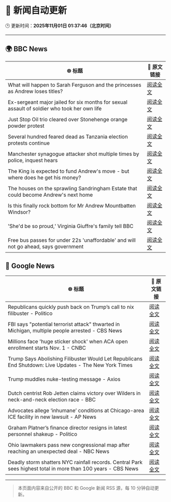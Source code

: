 # 🧠 新闻自动更新

🕒 更新时间：**2025年11月01日 01:37:46（北京时间）**

---

## 🌍 BBC News

| 🌐 标题 | 🔗 原文链接 |
|--------|-------------|
| What will happen to Sarah Ferguson and the princesses as Andrew loses titles? | [阅读全文](https://www.bbc.com/news/articles/c5ylk9r336zo?at_medium=RSS&at_campaign=rss) |
| Ex-sergeant major jailed for six months for sexual assault of soldier who took her own life | [阅读全文](https://www.bbc.com/news/articles/cvgd1zk5nrgo?at_medium=RSS&at_campaign=rss) |
| Just Stop Oil trio cleared over Stonehenge orange powder protest | [阅读全文](https://www.bbc.com/news/articles/cjekdqj7529o?at_medium=RSS&at_campaign=rss) |
| Several hundred feared dead as Tanzania election protests continue | [阅读全文](https://www.bbc.com/news/articles/cz0x8vdvkjgo?at_medium=RSS&at_campaign=rss) |
| Manchester synagogue attacker shot multiple times by police, inquest hears | [阅读全文](https://www.bbc.com/news/articles/c629qyndq89o?at_medium=RSS&at_campaign=rss) |
| The King is expected to fund Andrew's move - but where does he get his money? | [阅读全文](https://www.bbc.com/news/articles/cwy5lzq94gqo?at_medium=RSS&at_campaign=rss) |
| The houses on the sprawling Sandringham Estate that could become Andrew's next home | [阅读全文](https://www.bbc.com/news/articles/c201zvrpvw9o?at_medium=RSS&at_campaign=rss) |
| Is this finally rock bottom for Mr Andrew Mountbatten Windsor? | [阅读全文](https://www.bbc.com/news/articles/c62elnjnqqxo?at_medium=RSS&at_campaign=rss) |
| 'She'd be so proud,' Virginia Giuffre's family tell BBC | [阅读全文](https://www.bbc.com/news/articles/cy9pn12w4n8o?at_medium=RSS&at_campaign=rss) |
| Free bus passes for under 22s 'unaffordable' and will not go ahead, says government | [阅读全文](https://www.bbc.com/news/articles/ce9drlgenjno?at_medium=RSS&at_campaign=rss) |

## 📰 Google News

| 🌐 标题 | 🔗 原文链接 |
|--------|-------------|
| Republicans quickly push back on Trump’s call to nix filibuster - Politico | [阅读全文](https://news.google.com/rss/articles/CBMikAFBVV95cUxQNWRRRjZxdmVMOXpZR0U5Mk43T04tQ0lQNzJrdFMwemhpLThKTDVnNXhONFkyS29UaFVZdlRGV242UFNSUnhybnZtNGNuVUVHQzV3YUVfY2ROekRVVWl0OGZCdGEyZFBuckxtb0s1TUx0RjNnUTg2RktBV3VvbXIwM3lJMGVFVkd6Z0phS2xxT2I?oc=5) |
| FBI says "potential terrorist attack" thwarted in Michigan, multiple people arrested - CBS News | [阅读全文](https://news.google.com/rss/articles/CBMipgFBVV95cUxQRnBIaUY4SFBqc280TzhTX19zSkxrTHpETkF4RnF1RjQyWGNOOWVJVGFYQzVYTnBJWEo3TTQzUE8xVFFza2MxZk51dmJwdy1oc09fMlBHWF8zSTE3QldyenZUSUtXRmMyZF9pWnJvZFNCS01UT3dwblhZTVMzbzNUUE9rdXJTZ2ktYUZFZzNqS3BUazRRTS1HWFlBMFhRRTV3YXBKSXp30gGrAUFVX3lxTE1saFl5dW9nNUJtM0RoR2N3dmo2bHlkWmhVUXJwc0dvLWVZUlgxUjBhUEMtd05LaUExUmhjZnp5alNsNGdxR0p1S1FEQmg0NVFYa2QyWjZFeDF5dkdtUTd2bUdZWXA3ZHZkcTloWTVjd2REY3RuZGJkTTFnX1NzQk95TjFBZXh5b2F2eGdscFBYd0FmbFJUdG9EcXJ3dFo5bXYzaDIwa0pHbEFnSQ?oc=5) |
| Millions face 'huge sticker shock' when ACA open enrollment starts Nov. 1 - CNBC | [阅读全文](https://news.google.com/rss/articles/CBMiigFBVV95cUxPRllydE04UHB0QmN4Vk5KOGhobThCQmJLQk0zMnJGeHR2czhoZGEzQ3Y1TnpfNmFibUI3UHRCRDZCckJ5MnNrclc1SjFXVzYzdnNobllFMzhKYmVNVHFUSWdLeVdpVjdKOGtuQUhxSThFSVM4V1Z0WXViZVEwcGpxdFVsUzN6d3p4VGfSAY8BQVVfeXFMT25feEtpcmpxcXZsZE1LcEdpTEQtRVJINFNjejJuY2R5QTljdXBGV2tXZHN4cTdNWHQzNzUtbFRMc1BtSjllYlY1OVZ5eWdTQkgySlFDUHM0MEpxZm9tbmRJTElTZGJJejlxQkdsM1pEQ3VTQ2NQenFYcHlzX2RscThRVk43ckY5NDBjbzRJRFU?oc=5) |
| Trump Says Abolishing Filibuster Would Let Republicans End Shutdown: Live Updates - The New York Times | [阅读全文](https://news.google.com/rss/articles/CBMiY0FVX3lxTE8tRUFsakxRdUtPM0RxamNmcjhjbloxc3QtbW4wZDl3VXE3NUpsN3VqSnNhUUI1MXVObERSamFFZFZPN0FIejY2WWtCak8tNTZ1LWJCejdMQ2V3b00tWng0d1ZTQQ?oc=5) |
| Trump muddles nuke-testing message - Axios | [阅读全文](https://news.google.com/rss/articles/CBMigAFBVV95cUxQUXdmdEszNlExZnFpeUhKdWNHSzhkQl9iZVhhOEJXQWpDTjZITUtJeTZFZkhhZ1I3R2t2SjZVaU5nQkJtWHZuZkU5cldiVy1BaXJ6V2VwZEpwd09yT2dld2Vta2xKa3dxYzQ5Qk1zTVp4TTV4NjlGWXdsb1ZwczBfTQ?oc=5) |
| Dutch centrist Rob Jetten claims victory over Wilders in neck-and-neck election race - BBC | [阅读全文](https://news.google.com/rss/articles/CBMiWkFVX3lxTE9KclU5YWN4X3lMUUVuS0JuR2FvanZTUndjY1BrM19WVFJCcFl2TEkwUDFxbUNYQ0ZSNnc2Yi1MVEZIUk9rYlJ1YklJTWV1RjIxVGxPVnA5SlpmUdIBX0FVX3lxTE5CWVM1UjdjdXJSanVQT09GcHJ4ZFJjazZtS3JkdEQ3WUlZNW1rTnZxNDhodURUMHl0d2RwRkxwdV9QX0lGRkVmVmU2SXBfWEtLc3cta2QybmlYWldIU080?oc=5) |
| Advocates allege ‘inhumane’ conditions at Chicago-area ICE facility in new lawsuit - AP News | [阅读全文](https://news.google.com/rss/articles/CBMiowFBVV95cUxOV0ExUkdCMm0yd1k5MlpFTTFibFVpT0RBanF2TnhnX2t5NjhTSEg0NmN1aWZZX2JkenBXRlZaUEpxc21GNV9hU3BheWt2eTZlYldNcWY2djVEUVZCQTlsY0kwWklPY0RubFdOQmMyZHNNLVNQcHo1Z0JOSkgwQVZjVGhRYVVqeHNHRHRTX2xmNm0tcVlVTnNCTjFnRG9FT0VKQWNB?oc=5) |
| Graham Platner’s finance director resigns in latest personnel shakeup - Politico | [阅读全文](https://news.google.com/rss/articles/CBMilAFBVV95cUxNU3NDLVcwdWIwM2s2UXViZGtJTnR4NWp2a2dQQVNwQ0FRcGQtWEhqXzhMZDB5Q2JkRzJ4UVpKR1NsOTVlZXhHOGJwQ1FLT1cwLW5VQWNvb1ZvcnJOWWVwclVCMVdENEtobm4zTE5yQklQRzRrOGJuOWxvNGdaOUdKRnFtNjFpQUg5bmtzUENVWjdtRk9Z?oc=5) |
| Ohio lawmakers pass new congressional map after reaching an unexpected deal - NBC News | [阅读全文](https://news.google.com/rss/articles/CBMiqgFBVV95cUxQVnZLMzJxS0c2RmhwTWdjYzY4MER2SWVvejI4MlJIMko3OG50N3hhNWZKY0Q2SGN1cUhlZUI0a1NONkxyaUNoeEhmcDZlOE1BTFlaT29qSWtjU0ZXMlludUJjQzlJNGRtRHBPSnVxckZBRUJJQzVodGg5UEZGT1prdTRPMGRNbnVUMXNkV0phQ3ZTcExkRE5uWUZqdC1mVHI0b2V5M1RVbzk2d9IBVkFVX3lxTFBPWkZZd2pMSndqUWt1bGZTOXRnVnFxNWUtYXFOS1l1MGRoME5rZDNVRGVrUWhXdDk0VGU4NUJpdWl1VkU5a1o3bTBEYzQ1c2FsQmFDdWlR?oc=5) |
| Deadly storm shatters NYC rainfall records. Central Park sees highest total in more than 100 years - CBS News | [阅读全文](https://news.google.com/rss/articles/CBMifkFVX3lxTE4yOFF2d3FsLTFsREY1Q1QwaXd6YWpQal9BZlNKYWpaZUw4Tm90dTdpX2xMSEhIV0xENnpQN2lLNi11QW12d3c3dlFTelQ5aDFuZ042U21yTWpPbGhEN01iLW13SDk2d3Z2YVIxMl9tLUFLUDVpVkFhSGdTTFFuUQ?oc=5) |

---
> 本页面内容来自公开的 BBC 和 Google 新闻 RSS 源，每 10 分钟自动更新。